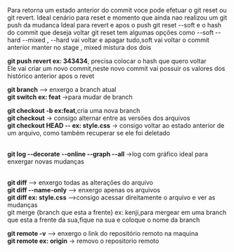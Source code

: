 
Para retorna um estado anterior do commit voce pode efetuar o git reset ou git revert.
Ideal cenário para reset e momento que ainda nao realizou um git push da mudanca
Ideal para revert e apos o push
git reset --soft e o hash do commit que deseja voltar
git reset tem algumas opções como --soft --hard --mixed , --hard vai voltar e apagar tudo,soft vai voltar o commit anterior manter no stage , mixed mistura dos dois
</br>

**git push revert <hash> ex: 343434**, precisa colocar o hash que quero voltar</br>
Ele vai criar um novo commit,neste novo commit vai possuir os valores dos histórico anterior apos o revet
</br>

**git branch** --> enxergo a branch atual</br>
**git switch <nome da branch> ex: feat** ->para mudar de branch</br>

**git checkout -b <none branch> ex:feat**,cria uma nova branch</br>
**git checkout** -> consigo alternar entre as versões dos arquivos</br>
**git checkout HEAD -- <nome do arquivo> ex: style.css** -> consigo voltar ao estado anterior de um arquivo, como também recuperar se ele foi deletado</br>
</br>

**git log --decorate --online --graph --all** ->log com gráfico ideal para enxergar novas mudanças</br>
</br>

**git diff** --> enxergo todas as alterações do arquivo </br>
**git diff --name-only** --> enxergo apenas os arquivos </br>
**git diff <nome do arquivo> ex: style.css** -->consigo acessar direitamente o arquivo e ver as mudanças </br>
git merge {branch que esta a frente} ex: kenji,para mergear em uma branch que esta a frente da sua,fique na sua e coloque o nome da branch
</br>

**git remote -v** --> enxergo o link do repositório remoto na maquina</br>
**git remote <nome que esta ao lado do link> ex: origin** -> removo o repositorio remoto
